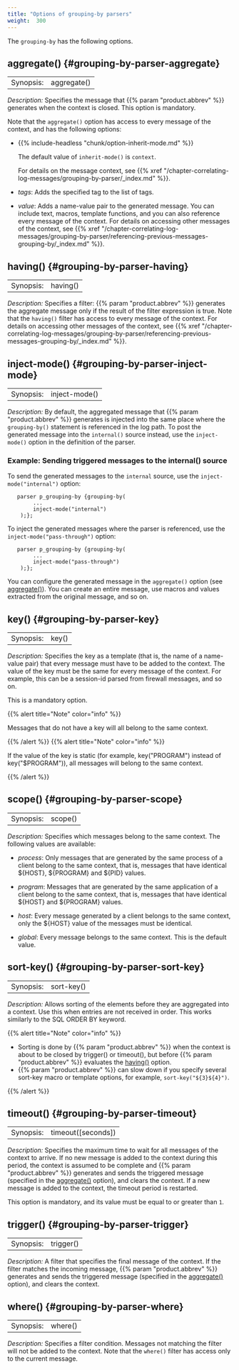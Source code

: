 ```yaml
---
title: "Options of grouping-by parsers"
weight:  300
---
```

<!-- DISCLAIMER: This file is based on the syslog-ng Open Source Edition documentation https://github.com/balabit/syslog-ng-ose-guides/commit/2f4a52ee61d1ea9ad27cb4f3168b95408fddfdf2 and is used under the terms of The syslog-ng Open Source Edition Documentation License. The file has been modified by Axoflow. -->

The `grouping-by` has the following options.


## aggregate() {#grouping-by-parser-aggregate}

|           |             |
| --------- | ----------- |
| Synopsis: | aggregate() |

*Description:* Specifies the message that {{% param "product.abbrev" %}} generates when the context is closed. This option is mandatory.

Note that the `aggregate()` option has access to every message of the context, and has the following options:

  - {{% include-headless "chunk/option-inherit-mode.md" %}}
    
    The default value of `inherit-mode()` is `context`.
    
    For details on the message context, see {{% xref "/chapter-correlating-log-messages/grouping-by-parser/_index.md" %}}.

  - *tags*: Adds the specified tag to the list of tags.

  - *value*: Adds a name-value pair to the generated message. You can include text, macros, template functions, and you can also reference every message of the context. For details on accessing other messages of the context, see {{% xref "/chapter-correlating-log-messages/grouping-by-parser/referencing-previous-messages-grouping-by/_index.md" %}}.



## having() {#grouping-by-parser-having}

|           |          |
| --------- | -------- |
| Synopsis: | having() |

*Description:* Specifies a filter: {{% param "product.abbrev" %}} generates the aggregate message only if the result of the filter expression is true. Note that the `having()` filter has access to every message of the context. For details on accessing other messages of the context, see {{% xref "/chapter-correlating-log-messages/grouping-by-parser/referencing-previous-messages-grouping-by/_index.md" %}}.



## inject-mode() {#grouping-by-parser-inject-mode}

|           |               |
| --------- | ------------- |
| Synopsis: | inject-mode() |

*Description:* By default, the aggregated message that {{% param "product.abbrev" %}} generates is injected into the same place where the `grouping-by()` statement is referenced in the log path. To post the generated message into the `internal()` source instead, use the `inject-mode()` option in the definition of the parser.


### Example: Sending triggered messages to the internal() source

To send the generated messages to the `internal` source, use the `inject-mode("internal")` option:

```shell
   parser p_grouping-by {grouping-by(
        ...
        inject-mode("internal")
    );};
```

To inject the generated messages where the parser is referenced, use the `inject-mode("pass-through")` option:

```shell
   parser p_grouping-by {grouping-by(
        ...
        inject-mode("pass-through")
    );};
```


You can configure the generated message in the `aggregate()` option (see [aggregate()](#grouping-by-parser-aggregate)). You can create an entire message, use macros and values extracted from the original message, and so on.



## key() {#grouping-by-parser-key}

|           |       |
| --------- | ----- |
| Synopsis: | key() |

*Description:* Specifies the key as a template (that is, the name of a name-value pair) that every message must have to be added to the context. The value of the key must be the same for every message of the context. For example, this can be a session-id parsed from firewall messages, and so on.

This is a mandatory option.

{{% alert title="Note" color="info" %}}

Messages that do not have a key will all belong to the same context.

{{% /alert %}} {{% alert title="Note" color="info" %}}

If the value of the key is static (for example, key("PROGRAM") instead of key("$PROGRAM")), all messages will belong to the same context.

{{% /alert %}}



## scope() {#grouping-by-parser-scope}

|           |         |
| --------- | ------- |
| Synopsis: | scope() |

*Description:* Specifies which messages belong to the same context. The following values are available:

  - *process*: Only messages that are generated by the same process of a client belong to the same context, that is, messages that have identical ${HOST}, ${PROGRAM} and ${PID} values.

  - *program*: Messages that are generated by the same application of a client belong to the same context, that is, messages that have identical ${HOST} and ${PROGRAM} values.

  - *host*: Every message generated by a client belongs to the same context, only the ${HOST} value of the messages must be identical.

  - *global*: Every message belongs to the same context. This is the default value.



## sort-key() {#grouping-by-parser-sort-key}

|           |            |
| --------- | ---------- |
| Synopsis: | sort-key() |

*Description:* Allows sorting of the elements before they are aggregated into a context. Use this when entries are not received in order. This works similarly to the SQL ORDER BY keyword.

{{% alert title="Note" color="info" %}}

  - Sorting is done by {{% param "product.abbrev" %}} when the context is about to be closed by trigger() or timeout(), but before {{% param "product.abbrev" %}} evaluates the [having()](#grouping-by-parser-having) option.
  - {{% param "product.abbrev" %}} can slow down if you specify several sort-key macro or template options, for example, `sort-key("${3}${4}")`.

{{% /alert %}}



## timeout() {#grouping-by-parser-timeout}

|           |                      |
| --------- | -------------------- |
| Synopsis: | timeout([seconds]) |

*Description:* Specifies the maximum time to wait for all messages of the context to arrive. If no new message is added to the context during this period, the context is assumed to be complete and {{% param "product.abbrev" %}} generates and sends the triggered message (specified in the [aggregate()](#grouping-by-parser-aggregate) option), and clears the context. If a new message is added to the context, the timeout period is restarted.

This option is mandatory, and its value must be equal to or greater than `1`.



## trigger() {#grouping-by-parser-trigger}

|           |           |
| --------- | --------- |
| Synopsis: | trigger() |

*Description:* A filter that specifies the final message of the context. If the filter matches the incoming message, {{% param "product.abbrev" %}} generates and sends the triggered message (specified in the [aggregate()](#grouping-by-parser-aggregate) option), and clears the context.



## where() {#grouping-by-parser-where}

|           |         |
| --------- | ------- |
| Synopsis: | where() |

*Description:* Specifies a filter condition. Messages not matching the filter will not be added to the context. Note that the `where()` filter has access only to the current message.


